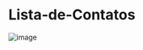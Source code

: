 # Lista-de-Contatos

![image](https://github.com/user-attachments/assets/3c687681-b9ba-44dd-908f-826f6a2ce644)
